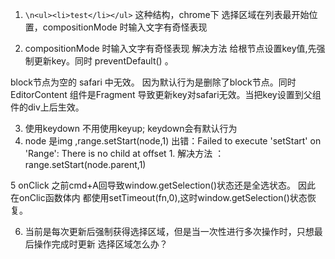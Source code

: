 
1.  `\n<ul><li>test</li></ul>`  这种结构，chrome下 选择区域在列表最开始位置，compositionMode 时输入文字有奇怪表现  

2. compositionMode 时输入文字有奇怪表现   解决方法  给根节点设置key值,先强制更新key。同时  preventDefault() 。

block节点为空的 safari 中无效。 因为默认行为是删除了block节点。同时 EditorContent 组件是Fragment  导致更新key对safari无效。当把key设置到父组件的div上后生效。



3. 使用keydown  不用使用keyup;   keydown会有默认行为
4. node 是img ,range.setStart(node,1) 出错：Failed to execute 'setStart' on 'Range': There is no child at offset 1.
解决方法 ：range.setStart(node.parent,1)

5 onClick 之前cmd+A回导致window.getSelection()状态还是全选状态。 因此 在onClic函数体内
都使用setTimeout(fn,0),这时window.getSelection()状态恢复。

6. 当前是每次更新后强制获得选择区域，但是当一次性进行多次操作时，只想最后操作完成时更新 选择区域怎么办？